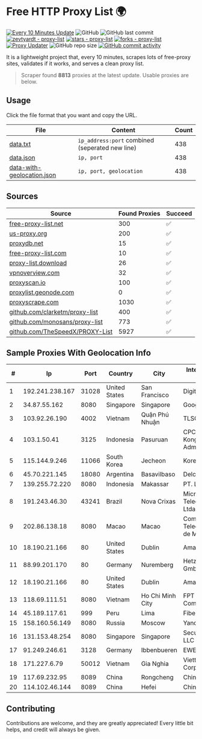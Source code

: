 
# Free HTTP Proxy List 🌍

[![Every 10 Minutes Update](https://github.com/mertguvencli/http-proxy-list/actions/workflows/main.yml/badge.svg?branch=main)](https://github.com/mertguvencli/http-proxy-list/actions/workflows/main.yml)
![GitHub](https://img.shields.io/github/license/mertguvencli/http-proxy-list)
![GitHub last commit](https://img.shields.io/github/last-commit/mertguvencli/http-proxy-list)
[![zevtyardt - proxy-list](https://img.shields.io/static/v1?label=zevtyardt&message=proxy-list&color=blue&logo=github)](https://github.com/zevtyardt/proxy-list "Go to GitHub repo")
[![stars - proxy-list](https://img.shields.io/github/stars/zevtyardt/proxy-list?style=social)](https://github.com/zevtyardt/proxy-list)
[![forks - proxy-list](https://img.shields.io/github/forks/zevtyardt/proxy-list?style=social)](https://github.com/zevtyardt/proxy-list)
[![Proxy Updater](https://github.com/zevtyardt/proxy-list/workflows/Proxy%20Updater/badge.svg)](https://github.com/zevtyardt/proxy-list/actions?query=workflow:"Proxy+Updater")
![GitHub repo size](https://img.shields.io/github/repo-size/zevtyardt/proxy-list)
[![GitHub commit activity](https://img.shields.io/github/commit-activity/m/zevtyardt/proxy-list?logo=commits)](https://github.com/zevtyardt/proxy-list/commits/main)

It is a lightweight project that, every 10 minutes, scrapes lots of free-proxy sites, validates if it works, and serves a clean proxy list.

> Scraper found **8813** proxies at the latest update. Usable proxies are below.

## Usage

Click the file format that you want and copy the URL.

|File|Content|Count|
|----|-------|-----|
|[data.txt](https://raw.githubusercontent.com/mertguvencli/http-proxy-list/main/proxy-list/data.txt)|`ip_address:port` combined (seperated new line)|438|
|[data.json](https://raw.githubusercontent.com/mertguvencli/http-proxy-list/main/proxy-list/data.json)|`ip, port`|438|
|[data-with-geolocation.json](https://raw.githubusercontent.com/mertguvencli/http-proxy-list/main/proxy-list/data-with-geolocation.json)|`ip, port, geolocation`|438|

## Sources

|Source|Found Proxies|Succeed|
|------|-------------|-------|
|[free-proxy-list.net](https://free-proxy-list.net)|300|✅|
|[us-proxy.org](https://www.us-proxy.org)|200|✅|
|[proxydb.net](http://proxydb.net)|15|✅|
|[free-proxy-list.com](https://free-proxy-list.com/?page=&port=&type%5B%5D=http&type%5B%5D=https&up_time=0&search=Search)|10|✅|
|[proxy-list.download](https://www.proxy-list.download/HTTP)|26|✅|
|[vpnoverview.com](https://vpnoverview.com/privacy/anonymous-browsing/free-proxy-servers)|32|✅|
|[proxyscan.io](https://www.proxyscan.io)|100|✅|
|[proxylist.geonode.com](https://proxylist.geonode.com/api/proxy-list?limit=300&page=1&sort_by=lastChecked&sort_type=desc&protocols=http,https)|0|✅|
|[proxyscrape.com](https://api.proxyscrape.com/v2/?request=displayproxies&protocol=http&timeout=10000&country=all&ssl=all&anonymity=all)|1030|✅|
|[github.com/clarketm/proxy-list](https://raw.githubusercontent.com/clarketm/proxy-list/master/proxy-list-raw.txt)|400|✅|
|[github.com/monosans/proxy-list](https://raw.githubusercontent.com/monosans/proxy-list/main/proxies/http.txt)|773|✅|
|[github.com/TheSpeedX/PROXY-List](https://raw.githubusercontent.com/TheSpeedX/PROXY-List/master/http.txt)|5927|✅|


## Sample Proxies With Geolocation Info

|#|Ip|Port|Country|City|Internet Service Provider|
|-|--|----|-------|----|-------------------------|
|1|192.241.238.167|31028|United States|San Francisco|DigitalOcean, LLC|
|2|34.87.55.162|8080|Singapore|Singapore|Google LLC|
|3|103.92.26.190|4002|Vietnam|Quận Phú Nhuận|TLSOFT|
|4|103.1.50.41|3125|Indonesia|Pasuruan|CPCNet Hong Kong Ltd. - IP Administrator|
|5|115.144.9.246|11066|South Korea|Jecheon|Korea Telecom|
|6|45.70.221.145|18080|Argentina|Basavilbaso|Delco Imagen S.A.|
|7|139.255.72.220|8080|Indonesia|Makassar|PT. LINKNET|
|8|191.243.46.30|43241|Brazil|Nova Crixas|Microturbo Telecomunicacoes Ltda-me|
|9|202.86.138.18|8080|Macao|Macao|Companhia de Telecomunicacoes de Macau|
|10|18.190.21.166|80|United States|Dublin|Amazon.com, Inc.|
|11|88.99.201.170|80|Germany|Nuremberg|Hetzner Online GmbH|
|12|18.190.21.166|80|United States|Dublin|Amazon.com, Inc.|
|13|118.69.111.51|8080|Vietnam|Ho Chi Minh City|FPT Telecom Company|
|14|45.189.117.61|999|Peru|Lima|Fiber Digital S.R.L|
|15|158.160.56.149|8080|Russia|Moscow|Yandex.Cloud LLC|
|16|131.153.48.254|8080|Singapore|Singapore|Secured Servers LLC|
|17|91.249.246.61|3128|Germany|Ibbenbueren|EWE TEL GmbH|
|18|171.227.6.79|50012|Vietnam|Gia Nghia|Viettel Corporation|
|19|117.69.232.95|8089|China|Rongcheng|Chinanet|
|20|114.102.46.144|8089|China|Hefei|Chinanet|



## Contributing

Contributions are welcome, and they are greatly appreciated! Every
little bit helps, and credit will always be given.

